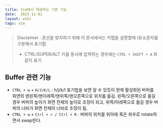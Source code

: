 ```yaml
---
title: Vim에서 제공하는 기본 기능
date:  2023-11-01
layout: wiki
tags: vim
---
```


> Disclaimer : 혼선을 방지하기 위해 이 문서에서는 키맵을 설명할때 대/소문자를 구분해서 표기함.
>
> * CTRL/SUPER/ALT 키를 동시에 입력하는 경우에는 `CTRL + SHIFT + A` 와 같이 표기


## Buffer 관련 기능

* `CTRL + w` + `H/J/K/L` : h/j/k/l 표기법을 보면 알 수 있듯이 현재 활성화된 버퍼를 화면의 맨왼쪽/맨아래쪽/맨위쪽/맨오른쪽으로 위치를 옮김. 왼쪽/오른쪽으로 옮길 경우 버퍼의 높이가 화면 전체의 높이로 조정이 되고, 위쪽/아래쪽으로 옮길 경우 버퍼의 너비가 화면 전체의 너비로 조정이 됨.
* `CTRL + w` + `Ctrl + r / Ctrl + R` : 버퍼의 위치를 위아래 혹은 좌우로 rotate하면서 swap한다.
